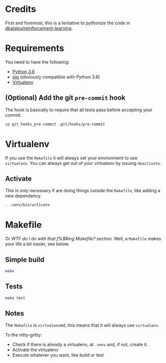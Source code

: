 # Credits

First and foremost, this is a tentative to _pythonize_ the code in [dbatalov/reinforcement-learning](https://github.com/dbatalov/reinforcement-learning).

# Requirements

You need to have the following:
* [Python 3.6](https://www.python.org/downloads/release/python-360/)
* [pip](https://pypi.org/project/pip/) (obviously compatible with Python 3.6)
* [Virtualenv](https://virtualenv.pypa.io/en/stable/)

## (Optional) Add the git `pre-commit` hook

The hook is basically to require that all tests pass before accepting your commit.

```bash
cp git_hooks_pre-commit .git/hooks/pre-commit
```

# Virtualenv

If you use the `Makefile` it will always set your environment to use `virtualenv`.
You can always get out of your virtualenv by issuing `deactivate`.

## Activate

This is only necessary if are doing things outside the `Makefile`, like adding a new dependency.

```bash
. .venv/bin/activate
```

# Makefile

Or _WTF do I do with that f%$#ing Makefile?_ section.
Well, a `Makefile` makes your life a bit easier, see below.

## Simple build
```bash
make
```

## Tests
```bash
make test
```

## Notes

The `Makefile` is `virtualenv`ed, this means that it will always use `virtualenv`.

To the nitty-gritty:
* Check if there is already a virtualenv, at `.venv` and, if not, create it.
* Activate the virtualenv
* Execute whatever you want, like build or test
